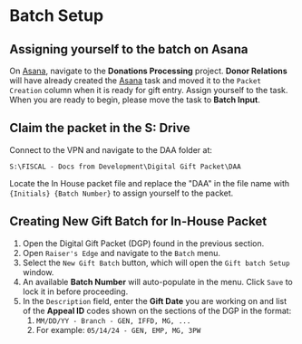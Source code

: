 # Batch Setup

## Assigning yourself to the batch on Asana

On [Asana], navigate to the **Donations Processing** project. **Donor Relations** will have already created the [Asana] task and moved it to the `Packet Creation` column when it is ready for gift entry. Assign yourself to the task. When you are ready to begin, please move the task to **Batch Input**.

[Asana]: https://app.asana.com/0/1202332953464341/1205116146297951

## Claim the packet in the S: Drive

Connect to the VPN and navigate to the DAA folder at:

```
S:\FISCAL - Docs from Development\Digital Gift Packet\DAA
```

Locate the In House packet file and replace the "DAA" in the file name with `{Initials} {Batch Number}` to assign yourself to the packet.

## Creating New Gift Batch for In-House Packet

1. Open the Digital Gift Packet (DGP) found in the previous section.
2. Open `Raiser's Edge` and navigate to the `Batch` menu.
3. Select the `New Gift Batch` button, which will open the `Gift batch Setup` window.
4. An available **Batch Number** will auto-populate in the menu. Click `Save` to lock it in before proceeding.
5. In the `Description` field, enter the **Gift Date** you are working on and list of the **Appeal ID** codes shown on the sections of the DGP in the format: 
    1. `MM/DD/YY - Branch - GEN, IFFD, MG, ...`
    2. For example: `05/14/24 - GEN, EMP, MG, 3PW`
